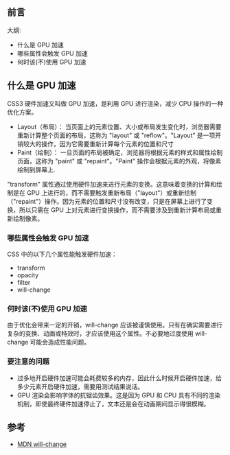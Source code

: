 ## 前言

大纲:

- 什么是 GPU 加速
- 哪些属性会触发 GPU 加速
- 何时该(不)使用 GPU 加速

## 什么是 GPU 加速

CSS3 硬件加速又叫做 GPU 加速，是利用 GPU 进行渲染，减少 CPU 操作的一种优化方案。

- Layout（布局）： 当页面上的元素位置、大小或布局发生变化时，浏览器需要重新计算整个页面的布局，这称为 "layout" 或 "reflow"。"Layout" 是一项开销较大的操作，因为它需要重新计算每个元素的位置和尺寸
- Paint（绘制）： 一旦页面的布局被确定，浏览器将根据元素的样式和属性绘制页面，这称为 "paint" 或 "repaint"。"Paint" 操作会根据元素的外观，将像素绘制到屏幕上.

"transform" 属性通过使用硬件加速来进行元素的变换。这意味着变换的计算和绘制是在 GPU 上进行的，而不需要触发重新布局（"layout"）或重新绘制（"repaint"）操作。因为元素的位置和尺寸没有改变，只是在屏幕上进行了变换，所以只需在 GPU 上对元素进行变换操作，而不需要涉及到重新计算布局或重新绘制像素。

### 哪些属性会触发 GPU 加速

CSS 中的以下几个属性能触发硬件加速：

- transform
- opacity
- filter
- will-change

### 何时该(不)使用 GPU 加速

由于优化会带来一定的开销，will-change 应该被谨慎使用。只有在确实需要进行复杂的变换、动画或特效时，才应该使用这个属性。不必要地过度使用 will-change 可能会造成性能问题。

### 要注意的问题

- 过多地开启硬件加速可能会耗费较多的内存，因此什么时候开启硬件加速，给多少元素开启硬件加速，需要用测试结果说话。
- GPU 渲染会影响字体的抗锯齿效果。这是因为 GPU 和 CPU 具有不同的渲染机制，即使最终硬件加速停止了，文本还是会在动画期间显示得很模糊。

## 参考

- [MDN will-change](https://developer.mozilla.org/zh-CN/docs/Web/CSS/will-change)
